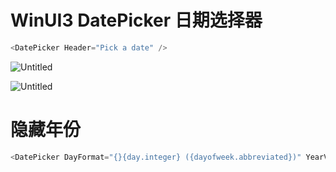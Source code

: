 # WinUI3 DatePicker 日期选择器

```csharp
<DatePicker Header="Pick a date" />
```

![Untitled](WinUI3%20DatePicker%20%E6%97%A5%E6%9C%9F%E9%80%89%E6%8B%A9%E5%99%A8%207218f0c9f7874d50bea06a1b04ce7b19/Untitled.png)

![Untitled](WinUI3%20DatePicker%20%E6%97%A5%E6%9C%9F%E9%80%89%E6%8B%A9%E5%99%A8%207218f0c9f7874d50bea06a1b04ce7b19/Untitled%201.png)

# 隐藏年份

```csharp
<DatePicker DayFormat="{}{day.integer} ({dayofweek.abbreviated})" YearVisible="False" />
```
